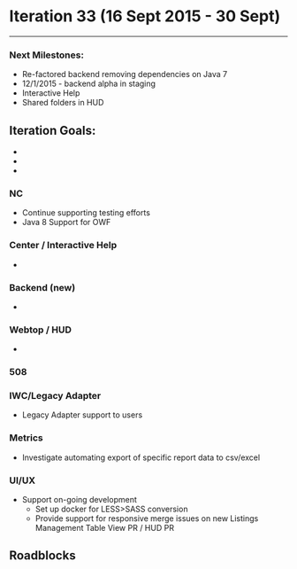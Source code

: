 # Iteration 33 (16 Sept 2015 - 30 Sept)

*** 
### Next Milestones:
* Re-factored backend removing dependencies on Java 7
* 12/1/2015 - backend alpha in staging  
* Interactive Help
* Shared folders in HUD

## Iteration Goals:
* 
* 
* 

### NC
* Continue supporting testing efforts
* Java 8 Support for OWF

### Center / Interactive Help
* 

### Backend (new)
* 

### Webtop / HUD
* 

### 508

### IWC/Legacy Adapter
* Legacy Adapter support to users

### Metrics
* Investigate automating export of specific report data to csv/excel 

### UI/UX
* Support on-going development
  * Set up docker for LESS>SASS conversion
  * Provide support for responsive merge issues on new Listings Management Table View PR / HUD PR

  
## Roadblocks